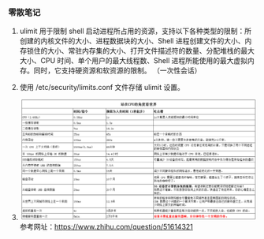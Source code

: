 ### 零散笔记

1. ulimit 用于限制 shell 启动进程所占用的资源，支持以下各种类型的限制：所创建的内核文件的大小、进程数据块的大小、Shell 进程创建文件的大小、内存锁住的大小、常驻内存集的大小、打开文件描述符的数量、分配堆栈的最大大小、CPU 时间、单个用户的最大线程数、Shell 进程所能使用的最大虚拟内存。同时，它支持硬资源和软资源的限制。
（一次性会话）

2. 使用 /etc/security/limits.conf 文件存储 ulimit 设置。

3. ![计算机设备运行速度对比](。/../../images/concurrent/计算机各硬件执行速度.png)
参考网址：https://www.zhihu.com/question/51614321
   
   